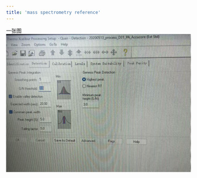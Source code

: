 ```yaml
---
title: 'mass spectrometry reference'
---
```


一张图
![alt text](ms-method-ref/微信图片_20241222015147.jpg)